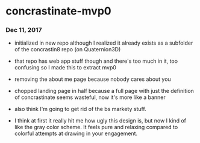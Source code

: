 # concrastinate-mvp0


### Dec 11, 2017
* initialized in new repo although I realized it already exists as a subfolder of the concrastin8 repo (on Quaternion3D)
* that repo has web app stuff though and there's too much in it, too confusing so I made this to extract mvp0

* removing the about me page because nobody cares about you
* chopped landing page in half because a full page with just the definition of concrastinate seems wasteful, now it's more like a banner
* also think I'm going to get rid of the bs markety stuff.

* I think at first it really hit me how ugly this design is, but now I kind of like the gray color scheme. It feels
pure and relaxing compared to colorful attempts at drawing in your engagement.
